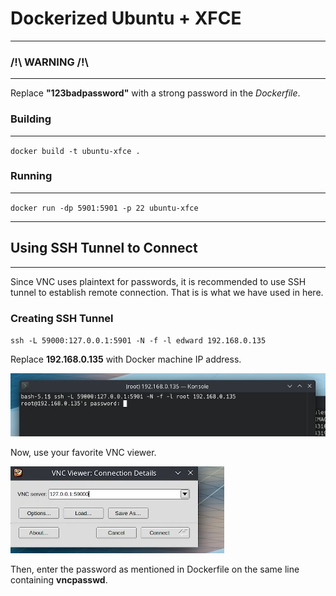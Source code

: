 # Dockerized Ubuntu + XFCE

---
### /!\ WARNING /!\
---
Replace **"123badpassword"** with a strong password in the *Dockerfile*.

### Building
___
`docker build -t ubuntu-xfce .`

### Running
___
`docker run -dp 5901:5901 -p 22 ubuntu-xfce`

---
## Using SSH Tunnel to Connect
----
Since VNC uses plaintext for passwords, it is recommended to use SSH tunnel to establish remote connection. That is is what we have used in here.

### Creating SSH Tunnel

`ssh -L 59000:127.0.0.1:5901 -N -f -l edward 192.168.0.135`

Replace **192.168.0.135** with Docker machine IP address.

![Image](./001.jpg "Terminal 1")

Now, use your favorite VNC viewer.

![Image](./002.jpg "VNC Viewer")

Then, enter the password as mentioned in Dockerfile on the same line containing **vncpasswd**.